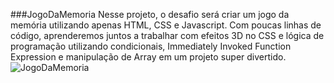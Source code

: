 ###JogoDaMemoria
Nesse projeto, o desafio será criar um jogo da memória utilizando apenas HTML, CSS e Javascript. Com poucas linhas de código, aprenderemos juntos a trabalhar com efeitos 3D no CSS e lógica de programação utilizando condicionais, Immediately Invoked Function Expression e manipulação de Array em um projeto super divertido.
![JogoDaMemoria](https://github.com/Juliano-OLiveira/JogoDaMemoria/blob/master/img/memo.gif)
